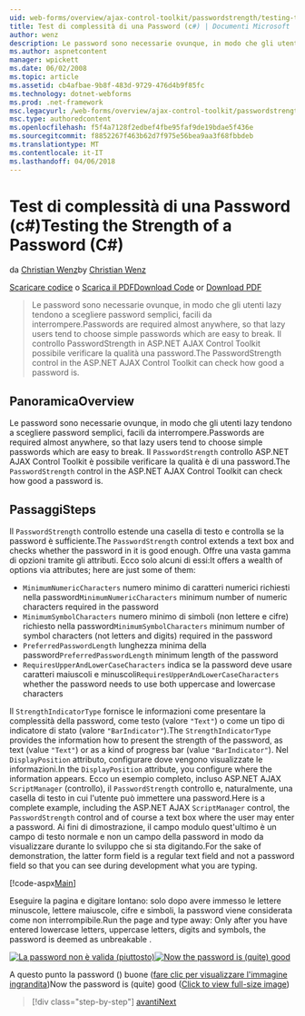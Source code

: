 ```yaml
---
uid: web-forms/overview/ajax-control-toolkit/passwordstrength/testing-the-strength-of-a-password-cs
title: Test di complessità di una Password (c#) | Documenti Microsoft
author: wenz
description: Le password sono necessarie ovunque, in modo che gli utenti lazy tendono a scegliere password semplici, facili da interrompere. Il controllo PasswordStrength nella pagina ASP. N....
ms.author: aspnetcontent
manager: wpickett
ms.date: 06/02/2008
ms.topic: article
ms.assetid: cb4afbae-9b8f-483d-9729-476d4b9f85fc
ms.technology: dotnet-webforms
ms.prod: .net-framework
msc.legacyurl: /web-forms/overview/ajax-control-toolkit/passwordstrength/testing-the-strength-of-a-password-cs
msc.type: authoredcontent
ms.openlocfilehash: f5f4a7128f2edbef4fbe95faf9de19bdae5f436e
ms.sourcegitcommit: f8852267f463b62d7f975e56bea9aa3f68fbbdeb
ms.translationtype: MT
ms.contentlocale: it-IT
ms.lasthandoff: 04/06/2018
---
```

<a name="testing-the-strength-of-a-password-c"></a><span data-ttu-id="7d39d-104">Test di complessità di una Password (c#)</span><span class="sxs-lookup"><span data-stu-id="7d39d-104">Testing the Strength of a Password (C#)</span></span>
====================
<span data-ttu-id="7d39d-105">da [Christian Wenz](https://github.com/wenz)</span><span class="sxs-lookup"><span data-stu-id="7d39d-105">by [Christian Wenz](https://github.com/wenz)</span></span>

<span data-ttu-id="7d39d-106">[Scaricare codice](http://download.microsoft.com/download/9/3/f/93f8daea-bebd-4821-833b-95205389c7d0/PasswordStrength0.cs.zip) o [Scarica il PDF](http://download.microsoft.com/download/2/d/c/2dc10e34-6983-41d4-9c08-f78f5387d32b/passwordstrength0CS.pdf)</span><span class="sxs-lookup"><span data-stu-id="7d39d-106">[Download Code](http://download.microsoft.com/download/9/3/f/93f8daea-bebd-4821-833b-95205389c7d0/PasswordStrength0.cs.zip) or [Download PDF](http://download.microsoft.com/download/2/d/c/2dc10e34-6983-41d4-9c08-f78f5387d32b/passwordstrength0CS.pdf)</span></span>

> <span data-ttu-id="7d39d-107">Le password sono necessarie ovunque, in modo che gli utenti lazy tendono a scegliere password semplici, facili da interrompere.</span><span class="sxs-lookup"><span data-stu-id="7d39d-107">Passwords are required almost anywhere, so that lazy users tend to choose simple passwords which are easy to break.</span></span> <span data-ttu-id="7d39d-108">Il controllo PasswordStrength in ASP.NET AJAX Control Toolkit possibile verificare la qualità una password.</span><span class="sxs-lookup"><span data-stu-id="7d39d-108">The PasswordStrength control in the ASP.NET AJAX Control Toolkit can check how good a password is.</span></span>


## <a name="overview"></a><span data-ttu-id="7d39d-109">Panoramica</span><span class="sxs-lookup"><span data-stu-id="7d39d-109">Overview</span></span>

<span data-ttu-id="7d39d-110">Le password sono necessarie ovunque, in modo che gli utenti lazy tendono a scegliere password semplici, facili da interrompere.</span><span class="sxs-lookup"><span data-stu-id="7d39d-110">Passwords are required almost anywhere, so that lazy users tend to choose simple passwords which are easy to break.</span></span> <span data-ttu-id="7d39d-111">Il `PasswordStrength` controllo ASP.NET AJAX Control Toolkit è possibile verificare la qualità è di una password.</span><span class="sxs-lookup"><span data-stu-id="7d39d-111">The `PasswordStrength` control in the ASP.NET AJAX Control Toolkit can check how good a password is.</span></span>

## <a name="steps"></a><span data-ttu-id="7d39d-112">Passaggi</span><span class="sxs-lookup"><span data-stu-id="7d39d-112">Steps</span></span>

<span data-ttu-id="7d39d-113">Il `PasswordStrength` controllo estende una casella di testo e controlla se la password è sufficiente.</span><span class="sxs-lookup"><span data-stu-id="7d39d-113">The `PasswordStrength` control extends a text box and checks whether the password in it is good enough.</span></span> <span data-ttu-id="7d39d-114">Offre una vasta gamma di opzioni tramite gli attributi. Ecco solo alcuni di essi:</span><span class="sxs-lookup"><span data-stu-id="7d39d-114">It offers a wealth of options via attributes; here are just some of them:</span></span>

- <span data-ttu-id="7d39d-115">`MinimumNumericCharacters` numero minimo di caratteri numerici richiesti nella password</span><span class="sxs-lookup"><span data-stu-id="7d39d-115">`MinimumNumericCharacters` minimum number of numeric characters required in the password</span></span>
- <span data-ttu-id="7d39d-116">`MinimumSymbolCharacters` numero minimo di simboli (non lettere e cifre) richiesto nella password</span><span class="sxs-lookup"><span data-stu-id="7d39d-116">`MinimumSymbolCharacters` minimum number of symbol characters (not letters and digits) required in the password</span></span>
- <span data-ttu-id="7d39d-117">`PreferredPasswordLength` lunghezza minima della password</span><span class="sxs-lookup"><span data-stu-id="7d39d-117">`PreferredPasswordLength` minimum length of the password</span></span>
- <span data-ttu-id="7d39d-118">`RequiresUpperAndLowerCaseCharacters` indica se la password deve usare caratteri maiuscoli e minuscoli</span><span class="sxs-lookup"><span data-stu-id="7d39d-118">`RequiresUpperAndLowerCaseCharacters` whether the password needs to use both uppercase and lowercase characters</span></span>

<span data-ttu-id="7d39d-119">Il `StrengthIndicatorType` fornisce le informazioni come presentare la complessità della password, come testo (valore `"Text"`) o come un tipo di indicatore di stato (valore `"BarIndicator"`).</span><span class="sxs-lookup"><span data-stu-id="7d39d-119">The `StrengthIndicatorType` provides the information how to present the strength of the password, as text (value `"Text"`) or as a kind of progress bar (value `"BarIndicator"`).</span></span> <span data-ttu-id="7d39d-120">Nel `DisplayPosition` attributo, configurare dove vengono visualizzate le informazioni.</span><span class="sxs-lookup"><span data-stu-id="7d39d-120">In the `DisplayPosition` attribute, you configure where the information appears.</span></span> <span data-ttu-id="7d39d-121">Ecco un esempio completo, incluso ASP.NET AJAX `ScriptManager` (controllo), il `PasswordStrength` controllo e, naturalmente, una casella di testo in cui l'utente può immettere una password.</span><span class="sxs-lookup"><span data-stu-id="7d39d-121">Here is a complete example, including the ASP.NET AJAX `ScriptManager` control, the `PasswordStrength` control and of course a text box where the user may enter a password.</span></span> <span data-ttu-id="7d39d-122">Ai fini di dimostrazione, il campo modulo quest'ultimo è un campo di testo normale e non un campo della password in modo da visualizzare durante lo sviluppo che si sta digitando.</span><span class="sxs-lookup"><span data-stu-id="7d39d-122">For the sake of demonstration, the latter form field is a regular text field and not a password field so that you can see during development what you are typing.</span></span>

[!code-aspx[Main](testing-the-strength-of-a-password-cs/samples/sample1.aspx)]

<span data-ttu-id="7d39d-123">Eseguire la pagina e digitare lontano: solo dopo avere immesso le lettere minuscole, lettere maiuscole, cifre e simboli, la password viene considerata come non interrompibile.</span><span class="sxs-lookup"><span data-stu-id="7d39d-123">Run the page and type away: Only after you have entered lowercase letters, uppercase letters, digits and symbols, the password is deemed as unbreakable .</span></span>


<span data-ttu-id="7d39d-124">[![La password non è valida (piuttosto)](testing-the-strength-of-a-password-cs/_static/image2.png)](testing-the-strength-of-a-password-cs/_static/image1.png)</span><span class="sxs-lookup"><span data-stu-id="7d39d-124">[![Now the password is (quite) good](testing-the-strength-of-a-password-cs/_static/image2.png)](testing-the-strength-of-a-password-cs/_static/image1.png)</span></span>

<span data-ttu-id="7d39d-125">A questo punto la password () buone ([fare clic per visualizzare l'immagine ingrandita](testing-the-strength-of-a-password-cs/_static/image3.png))</span><span class="sxs-lookup"><span data-stu-id="7d39d-125">Now the password is (quite) good ([Click to view full-size image](testing-the-strength-of-a-password-cs/_static/image3.png))</span></span>

> [!div class="step-by-step"]
> [<span data-ttu-id="7d39d-126">avanti</span><span class="sxs-lookup"><span data-stu-id="7d39d-126">Next</span></span>](testing-the-strength-of-a-password-vb.md)
